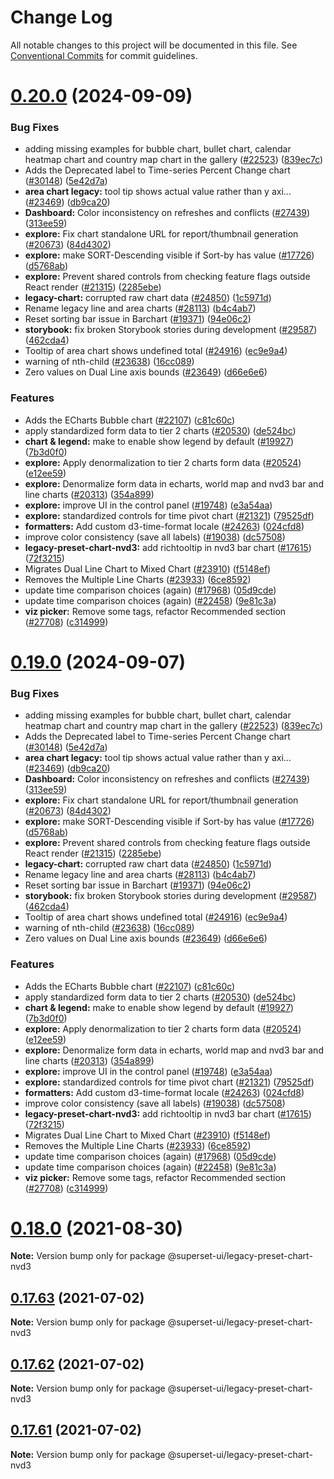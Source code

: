 <!--
  Licensed to the Apache Software Foundation (ASF) under one
  or more contributor license agreements.  See the NOTICE file
  distributed with this work for additional information
  regarding copyright ownership.  The ASF licenses this file
  to you under the Apache License, Version 2.0 (the
  "License"); you may not use this file except in compliance
  with the License.  You may obtain a copy of the License at

    http://www.apache.org/licenses/LICENSE-2.0

  Unless required by applicable law or agreed to in writing,
  software distributed under the License is distributed on an
  "AS IS" BASIS, WITHOUT WARRANTIES OR CONDITIONS OF ANY
  KIND, either express or implied.  See the License for the
  specific language governing permissions and limitations
  under the License.
-->

# Change Log

All notable changes to this project will be documented in this file.
See [Conventional Commits](https://conventionalcommits.org) for commit guidelines.

# [0.20.0](https://github.com/apache/superset/compare/v2021.41.0...v0.20.0) (2024-09-09)

### Bug Fixes

- adding missing examples for bubble chart, bullet chart, calendar heatmap chart and country map chart in the gallery ([#22523](https://github.com/apache/superset/issues/22523)) ([839ec7c](https://github.com/apache/superset/commit/839ec7ceacc66c65928fd0ddead2b014db3d5563))
- Adds the Deprecated label to Time-series Percent Change chart ([#30148](https://github.com/apache/superset/issues/30148)) ([5e42d7a](https://github.com/apache/superset/commit/5e42d7aed0d11c7aac91ab19088d2632e49da614))
- **area chart legacy:** tool tip shows actual value rather than y axi… ([#23469](https://github.com/apache/superset/issues/23469)) ([db9ca20](https://github.com/apache/superset/commit/db9ca20737fecda8eee342b34d62d3b700ef3687))
- **Dashboard:** Color inconsistency on refreshes and conflicts ([#27439](https://github.com/apache/superset/issues/27439)) ([313ee59](https://github.com/apache/superset/commit/313ee596f5435894f857d72be7269d5070c8c964))
- **explore:** Fix chart standalone URL for report/thumbnail generation ([#20673](https://github.com/apache/superset/issues/20673)) ([84d4302](https://github.com/apache/superset/commit/84d4302628d18aa19c13cc5322e68abbc690ea4d))
- **explore:** make SORT-Descending visible if Sort-by has value ([#17726](https://github.com/apache/superset/issues/17726)) ([d5768ab](https://github.com/apache/superset/commit/d5768ab649a70fd4f541ad4982498f622160b220))
- **explore:** Prevent shared controls from checking feature flags outside React render ([#21315](https://github.com/apache/superset/issues/21315)) ([2285ebe](https://github.com/apache/superset/commit/2285ebe72ec4edded6d195052740b7f9f13d1f1b))
- **legacy-chart:** corrupted raw chart data ([#24850](https://github.com/apache/superset/issues/24850)) ([1c5971d](https://github.com/apache/superset/commit/1c5971d3afb70a338444c41943ff90c3a9c03ec3))
- Rename legacy line and area charts ([#28113](https://github.com/apache/superset/issues/28113)) ([b4c4ab7](https://github.com/apache/superset/commit/b4c4ab7790cbeb8d65ec7c1084482c21932e755b))
- Reset sorting bar issue in Barchart ([#19371](https://github.com/apache/superset/issues/19371)) ([94e06c2](https://github.com/apache/superset/commit/94e06c2b6a1f782133bb9ef85a1d46ce7eacf9ba))
- **storybook:** fix broken Storybook stories during development ([#29587](https://github.com/apache/superset/issues/29587)) ([462cda4](https://github.com/apache/superset/commit/462cda400baa00b3bcc4a7f8aded362ca55e18a5))
- Tooltip of area chart shows undefined total ([#24916](https://github.com/apache/superset/issues/24916)) ([ec9e9a4](https://github.com/apache/superset/commit/ec9e9a46f2f092ce56d3ed5a8a9a3ea0214db88a))
- warning of nth-child ([#23638](https://github.com/apache/superset/issues/23638)) ([16cc089](https://github.com/apache/superset/commit/16cc089b198dcdebc2422845aa08d18233c6b3a4))
- Zero values on Dual Line axis bounds ([#23649](https://github.com/apache/superset/issues/23649)) ([d66e6e6](https://github.com/apache/superset/commit/d66e6e6d400db0fee35d73cd43e610cd1c491f4b))

### Features

- Adds the ECharts Bubble chart ([#22107](https://github.com/apache/superset/issues/22107)) ([c81c60c](https://github.com/apache/superset/commit/c81c60c91fbcb09dd63c05f050e18ee09ceebfd6))
- apply standardized form data to tier 2 charts ([#20530](https://github.com/apache/superset/issues/20530)) ([de524bc](https://github.com/apache/superset/commit/de524bc59f011fd361dcdb7d35c2cb51f7eba442))
- **chart & legend:** make to enable show legend by default ([#19927](https://github.com/apache/superset/issues/19927)) ([7b3d0f0](https://github.com/apache/superset/commit/7b3d0f040b050905f7d0901d0227f1cd6b761b56))
- **explore:** Apply denormalization to tier 2 charts form data ([#20524](https://github.com/apache/superset/issues/20524)) ([e12ee59](https://github.com/apache/superset/commit/e12ee59b13822241dca8d8015f1222c477edd4f3))
- **explore:** Denormalize form data in echarts, world map and nvd3 bar and line charts ([#20313](https://github.com/apache/superset/issues/20313)) ([354a899](https://github.com/apache/superset/commit/354a89950c4d001da3e107f60788cea873bd6bf6))
- **explore:** improve UI in the control panel ([#19748](https://github.com/apache/superset/issues/19748)) ([e3a54aa](https://github.com/apache/superset/commit/e3a54aa3c15bdd0c970aa73f898288a408205c97))
- **explore:** standardized controls for time pivot chart ([#21321](https://github.com/apache/superset/issues/21321)) ([79525df](https://github.com/apache/superset/commit/79525dfaf29b810af668e3b6c5a56cd866370d92))
- **formatters:** Add custom d3-time-format locale ([#24263](https://github.com/apache/superset/issues/24263)) ([024cfd8](https://github.com/apache/superset/commit/024cfd86e408ec5f7ddf49a9e90908e2fb2e6b70))
- improve color consistency (save all labels) ([#19038](https://github.com/apache/superset/issues/19038)) ([dc57508](https://github.com/apache/superset/commit/dc575080d7e43d40b1734bb8f44fdc291cb95b11))
- **legacy-preset-chart-nvd3:** add richtooltip in nvd3 bar chart ([#17615](https://github.com/apache/superset/issues/17615)) ([72f3215](https://github.com/apache/superset/commit/72f3215ffc74ead33dba57196aeaf4e1db63fd6c))
- Migrates Dual Line Chart to Mixed Chart ([#23910](https://github.com/apache/superset/issues/23910)) ([f5148ef](https://github.com/apache/superset/commit/f5148ef728ce649697c10fb7aa65982d7dd05638))
- Removes the Multiple Line Charts ([#23933](https://github.com/apache/superset/issues/23933)) ([6ce8592](https://github.com/apache/superset/commit/6ce85921fc103ba0e93b437d473003e6f1b4a42b))
- update time comparison choices (again) ([#17968](https://github.com/apache/superset/issues/17968)) ([05d9cde](https://github.com/apache/superset/commit/05d9cde203b99f8c63106446f0be58668cc9f0c9))
- update time comparison choices (again) ([#22458](https://github.com/apache/superset/issues/22458)) ([9e81c3a](https://github.com/apache/superset/commit/9e81c3a1192a18226d505178d16e1e395917a719))
- **viz picker:** Remove some tags, refactor Recommended section ([#27708](https://github.com/apache/superset/issues/27708)) ([c314999](https://github.com/apache/superset/commit/c3149994ac0d4392e0462421b62cd0c034142082))

# [0.19.0](https://github.com/apache/superset/compare/v2021.41.0...v0.19.0) (2024-09-07)

### Bug Fixes

- adding missing examples for bubble chart, bullet chart, calendar heatmap chart and country map chart in the gallery ([#22523](https://github.com/apache/superset/issues/22523)) ([839ec7c](https://github.com/apache/superset/commit/839ec7ceacc66c65928fd0ddead2b014db3d5563))
- Adds the Deprecated label to Time-series Percent Change chart ([#30148](https://github.com/apache/superset/issues/30148)) ([5e42d7a](https://github.com/apache/superset/commit/5e42d7aed0d11c7aac91ab19088d2632e49da614))
- **area chart legacy:** tool tip shows actual value rather than y axi… ([#23469](https://github.com/apache/superset/issues/23469)) ([db9ca20](https://github.com/apache/superset/commit/db9ca20737fecda8eee342b34d62d3b700ef3687))
- **Dashboard:** Color inconsistency on refreshes and conflicts ([#27439](https://github.com/apache/superset/issues/27439)) ([313ee59](https://github.com/apache/superset/commit/313ee596f5435894f857d72be7269d5070c8c964))
- **explore:** Fix chart standalone URL for report/thumbnail generation ([#20673](https://github.com/apache/superset/issues/20673)) ([84d4302](https://github.com/apache/superset/commit/84d4302628d18aa19c13cc5322e68abbc690ea4d))
- **explore:** make SORT-Descending visible if Sort-by has value ([#17726](https://github.com/apache/superset/issues/17726)) ([d5768ab](https://github.com/apache/superset/commit/d5768ab649a70fd4f541ad4982498f622160b220))
- **explore:** Prevent shared controls from checking feature flags outside React render ([#21315](https://github.com/apache/superset/issues/21315)) ([2285ebe](https://github.com/apache/superset/commit/2285ebe72ec4edded6d195052740b7f9f13d1f1b))
- **legacy-chart:** corrupted raw chart data ([#24850](https://github.com/apache/superset/issues/24850)) ([1c5971d](https://github.com/apache/superset/commit/1c5971d3afb70a338444c41943ff90c3a9c03ec3))
- Rename legacy line and area charts ([#28113](https://github.com/apache/superset/issues/28113)) ([b4c4ab7](https://github.com/apache/superset/commit/b4c4ab7790cbeb8d65ec7c1084482c21932e755b))
- Reset sorting bar issue in Barchart ([#19371](https://github.com/apache/superset/issues/19371)) ([94e06c2](https://github.com/apache/superset/commit/94e06c2b6a1f782133bb9ef85a1d46ce7eacf9ba))
- **storybook:** fix broken Storybook stories during development ([#29587](https://github.com/apache/superset/issues/29587)) ([462cda4](https://github.com/apache/superset/commit/462cda400baa00b3bcc4a7f8aded362ca55e18a5))
- Tooltip of area chart shows undefined total ([#24916](https://github.com/apache/superset/issues/24916)) ([ec9e9a4](https://github.com/apache/superset/commit/ec9e9a46f2f092ce56d3ed5a8a9a3ea0214db88a))
- warning of nth-child ([#23638](https://github.com/apache/superset/issues/23638)) ([16cc089](https://github.com/apache/superset/commit/16cc089b198dcdebc2422845aa08d18233c6b3a4))
- Zero values on Dual Line axis bounds ([#23649](https://github.com/apache/superset/issues/23649)) ([d66e6e6](https://github.com/apache/superset/commit/d66e6e6d400db0fee35d73cd43e610cd1c491f4b))

### Features

- Adds the ECharts Bubble chart ([#22107](https://github.com/apache/superset/issues/22107)) ([c81c60c](https://github.com/apache/superset/commit/c81c60c91fbcb09dd63c05f050e18ee09ceebfd6))
- apply standardized form data to tier 2 charts ([#20530](https://github.com/apache/superset/issues/20530)) ([de524bc](https://github.com/apache/superset/commit/de524bc59f011fd361dcdb7d35c2cb51f7eba442))
- **chart & legend:** make to enable show legend by default ([#19927](https://github.com/apache/superset/issues/19927)) ([7b3d0f0](https://github.com/apache/superset/commit/7b3d0f040b050905f7d0901d0227f1cd6b761b56))
- **explore:** Apply denormalization to tier 2 charts form data ([#20524](https://github.com/apache/superset/issues/20524)) ([e12ee59](https://github.com/apache/superset/commit/e12ee59b13822241dca8d8015f1222c477edd4f3))
- **explore:** Denormalize form data in echarts, world map and nvd3 bar and line charts ([#20313](https://github.com/apache/superset/issues/20313)) ([354a899](https://github.com/apache/superset/commit/354a89950c4d001da3e107f60788cea873bd6bf6))
- **explore:** improve UI in the control panel ([#19748](https://github.com/apache/superset/issues/19748)) ([e3a54aa](https://github.com/apache/superset/commit/e3a54aa3c15bdd0c970aa73f898288a408205c97))
- **explore:** standardized controls for time pivot chart ([#21321](https://github.com/apache/superset/issues/21321)) ([79525df](https://github.com/apache/superset/commit/79525dfaf29b810af668e3b6c5a56cd866370d92))
- **formatters:** Add custom d3-time-format locale ([#24263](https://github.com/apache/superset/issues/24263)) ([024cfd8](https://github.com/apache/superset/commit/024cfd86e408ec5f7ddf49a9e90908e2fb2e6b70))
- improve color consistency (save all labels) ([#19038](https://github.com/apache/superset/issues/19038)) ([dc57508](https://github.com/apache/superset/commit/dc575080d7e43d40b1734bb8f44fdc291cb95b11))
- **legacy-preset-chart-nvd3:** add richtooltip in nvd3 bar chart ([#17615](https://github.com/apache/superset/issues/17615)) ([72f3215](https://github.com/apache/superset/commit/72f3215ffc74ead33dba57196aeaf4e1db63fd6c))
- Migrates Dual Line Chart to Mixed Chart ([#23910](https://github.com/apache/superset/issues/23910)) ([f5148ef](https://github.com/apache/superset/commit/f5148ef728ce649697c10fb7aa65982d7dd05638))
- Removes the Multiple Line Charts ([#23933](https://github.com/apache/superset/issues/23933)) ([6ce8592](https://github.com/apache/superset/commit/6ce85921fc103ba0e93b437d473003e6f1b4a42b))
- update time comparison choices (again) ([#17968](https://github.com/apache/superset/issues/17968)) ([05d9cde](https://github.com/apache/superset/commit/05d9cde203b99f8c63106446f0be58668cc9f0c9))
- update time comparison choices (again) ([#22458](https://github.com/apache/superset/issues/22458)) ([9e81c3a](https://github.com/apache/superset/commit/9e81c3a1192a18226d505178d16e1e395917a719))
- **viz picker:** Remove some tags, refactor Recommended section ([#27708](https://github.com/apache/superset/issues/27708)) ([c314999](https://github.com/apache/superset/commit/c3149994ac0d4392e0462421b62cd0c034142082))

# [0.18.0](https://github.com/apache-superset/superset-ui/compare/v0.17.87...v0.18.0) (2021-08-30)

**Note:** Version bump only for package @superset-ui/legacy-preset-chart-nvd3

## [0.17.63](https://github.com/apache-superset/superset-ui/compare/v0.17.62...v0.17.63) (2021-07-02)

**Note:** Version bump only for package @superset-ui/legacy-preset-chart-nvd3

## [0.17.62](https://github.com/apache-superset/superset-ui/compare/v0.17.61...v0.17.62) (2021-07-02)

**Note:** Version bump only for package @superset-ui/legacy-preset-chart-nvd3

## [0.17.61](https://github.com/apache-superset/superset-ui/compare/v0.17.60...v0.17.61) (2021-07-02)

**Note:** Version bump only for package @superset-ui/legacy-preset-chart-nvd3
